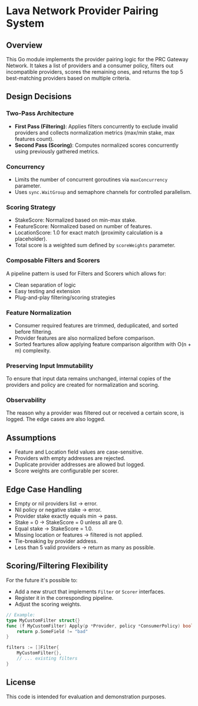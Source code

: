 # Lava Network Provider Pairing System

## Overview
This Go module implements the provider pairing logic for the PRC Gateway Network. It takes a list of providers and a consumer policy, filters out incompatible providers, scores the remaining ones, and returns the top 5 best-matching providers based on multiple criteria.

## Design Decisions

### Two-Pass Architecture
- **First Pass (Filtering)**: Applies filters concurrently to exclude invalid providers and collects normalization metrics (max/min stake, max features count).
- **Second Pass (Scoring)**: Computes normalized scores concurrently using previously gathered metrics.

### Concurrency
- Limits the number of concurrent goroutines via `maxConcurrency` parameter.
- Uses `sync.WaitGroup` and semaphore channels for controlled parallelism.

### Scoring Strategy
- StakeScore: Normalized based on min-max stake.
- FeatureScore: Normalized based on number of features.
- LocationScore: 1.0 for exact match (proximity calculation is a placeholder).
- Total score is a weighted sum defined by `scoreWeights` parameter.

### Composable Filters and Scorers
A pipeline pattern is used for Filters and Scorers which allows for:
- Clean separation of logic
- Easy testing and extension
- Plug-and-play filtering/scoring strategies

### Feature Normalization
- Consumer required features are trimmed, deduplicated, and sorted before filtering.
- Provider features are also normalized before comparison.
- Sorted feartures allow applying feature comparison algorithm with O(n + m) complexity.

### Preserving Input Immutability
To ensure that input data remains unchanged, internal copies of the providers and policy are created for normalization and scoring.

### Observability
The reason why a provider was filtered out or received a certain score, is logged. 
The edge cases are also logged.

## Assumptions
- Feature and Location field values are case-sensitive.
- Providers with empty addresses are rejected.
- Duplicate provider addresses are allowed but logged.
- Score weights are configurable per scorer.

## Edge Case Handling
- Empty or nil providers list → error.
- Nil policy or negative stake → error.
- Provider stake exactly equals min → pass.
- Stake = 0 → StakeScore = 0 unless all are 0.
- Equal stake → StakeScore = 1.0.
- Missing location or features → filtered is not applied.
- Tie-breaking by provider address.
- Less than 5 valid providers → return as many as possible.

## Scoring/Filtering Flexibility
For the future it's possible to:
- Add a new struct that implements `Filter` or `Scorer` interfaces.
- Register it in the corresponding pipeline.
- Adjust the scoring weights.

```go
// Example:
type MyCustomFilter struct{}
func (f MyCustomFilter) Apply(p *Provider, policy *ConsumerPolicy) bool {
    return p.SomeField != "bad"
}

filters := []Filter{
    MyCustomFilter{},
    // ... existing filters
}
```

## License
This code is intended for evaluation and demonstration purposes.
